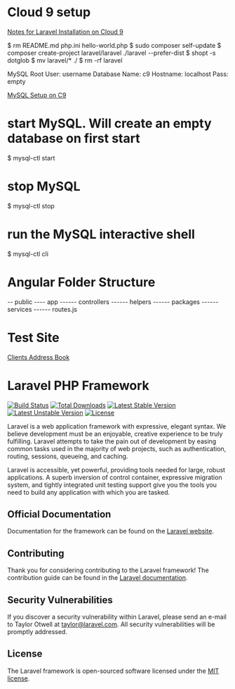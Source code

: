 # Cloud 9 setup

[Notes for Laravel Installation on Cloud 9](https://community.c9.io/t/getting-started-with-laravel/1608)


$ rm README.md php.ini hello-world.php
$ sudo composer self-update
$ composer create-project laravel/laravel ./laravel --prefer-dist
$ shopt -s dotglob
$ mv laravel/* ./
$ rm -rf laravel

MySQL Root User: username
Database Name: c9
Hostname: localhost
Pass: empty

[MySQL Setup on C9](https://community.c9.io/t/setting-up-mysql/1718)

# start MySQL. Will create an empty database on first start
$ mysql-ctl start

# stop MySQL
$ mysql-ctl stop

# run the MySQL interactive shell
$ mysql-ctl cli


# Angular Folder Structure
-- public
---- app
------ controllers
------ helpers
------ packages
------ services
------ routes.js

# Test Site

[Clients Address Book](https://laraspace-webharan.c9users.io)

# Laravel PHP Framework

[![Build Status](https://travis-ci.org/laravel/framework.svg)](https://travis-ci.org/laravel/framework)
[![Total Downloads](https://poser.pugx.org/laravel/framework/d/total.svg)](https://packagist.org/packages/laravel/framework)
[![Latest Stable Version](https://poser.pugx.org/laravel/framework/v/stable.svg)](https://packagist.org/packages/laravel/framework)
[![Latest Unstable Version](https://poser.pugx.org/laravel/framework/v/unstable.svg)](https://packagist.org/packages/laravel/framework)
[![License](https://poser.pugx.org/laravel/framework/license.svg)](https://packagist.org/packages/laravel/framework)

Laravel is a web application framework with expressive, elegant syntax. We believe development must be an enjoyable, creative experience to be truly fulfilling. Laravel attempts to take the pain out of development by easing common tasks used in the majority of web projects, such as authentication, routing, sessions, queueing, and caching.

Laravel is accessible, yet powerful, providing tools needed for large, robust applications. A superb inversion of control container, expressive migration system, and tightly integrated unit testing support give you the tools you need to build any application with which you are tasked.

## Official Documentation

Documentation for the framework can be found on the [Laravel website](http://laravel.com/docs).

## Contributing

Thank you for considering contributing to the Laravel framework! The contribution guide can be found in the [Laravel documentation](http://laravel.com/docs/contributions).

## Security Vulnerabilities

If you discover a security vulnerability within Laravel, please send an e-mail to Taylor Otwell at taylor@laravel.com. All security vulnerabilities will be promptly addressed.

## License

The Laravel framework is open-sourced software licensed under the [MIT license](http://opensource.org/licenses/MIT).
